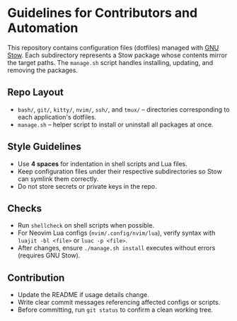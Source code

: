 # Guidelines for Contributors and Automation

This repository contains configuration files (dotfiles) managed with [GNU Stow](https://www.gnu.org/software/stow/). Each subdirectory represents a Stow package whose contents mirror the target paths. The `manage.sh` script handles installing, updating, and removing the packages.

## Repo Layout
- `bash/`, `git/`, `kitty/`, `nvim/`, `ssh/`, and `tmux/` – directories corresponding to each application's dotfiles.
- `manage.sh` – helper script to install or uninstall all packages at once.

## Style Guidelines
- Use **4 spaces** for indentation in shell scripts and Lua files.
- Keep configuration files under their respective subdirectories so Stow can symlink them correctly.
- Do not store secrets or private keys in the repo.

## Checks
- Run `shellcheck` on shell scripts when possible.
- For Neovim Lua configs (`nvim/.config/nvim/lua`), verify syntax with `luajit -bl <file>` or `luac -p <file>`.
- After changes, ensure `./manage.sh install` executes without errors (requires GNU Stow).

## Contribution
- Update the README if usage details change.
- Write clear commit messages referencing affected configs or scripts.
- Before committing, run `git status` to confirm a clean working tree.
